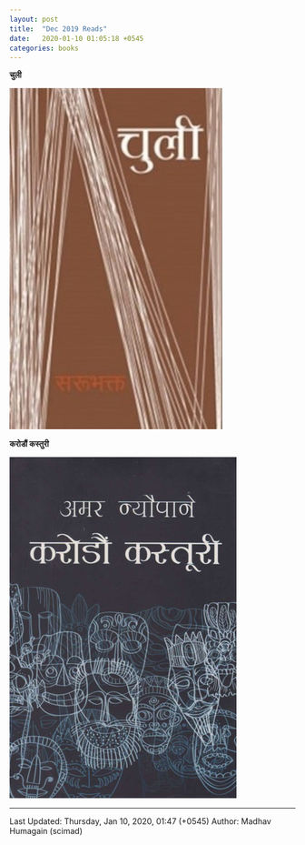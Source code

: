 ```yaml
---
layout: post
title:  "Dec 2019 Reads"
date:   2020-01-10 01:05:18 +0545
categories: books
---
```


**चुली**

![चुली](/assets/imgs/book-covers/chuli-sarubhakta.jpg)

**करोडौं कस्तुरी**

![करोडौं कस्तुरी](/assets/imgs/book-covers/karodau-kastoori.jpg)


----------
Last Updated: Thursday, Jan 10, 2020, 01:47 (+0545)
Author: Madhav Humagain (scimad)